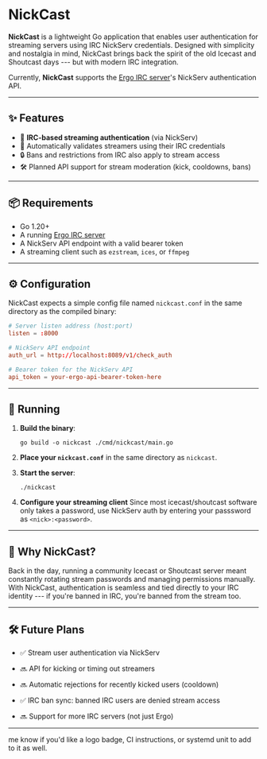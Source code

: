 # NickCast

**NickCast** is a lightweight Go application that enables user authentication for streaming servers using IRC NickServ credentials. Designed with simplicity and nostalgia in mind, NickCast brings back the spirit of the old Icecast and Shoutcast days --- but with modern IRC integration.

Currently, **NickCast** supports the [Ergo IRC server](https://ergo.chat)'s NickServ authentication API.

---

## ✨ Features

- 🔐 **IRC-based streaming authentication** (via NickServ)
- 🔄 Automatically validates streamers using their IRC credentials
- 🔒 Bans and restrictions from IRC also apply to stream access
- 🛠️ Planned API support for stream moderation (kick, cooldowns, bans)

---

## 📦 Requirements

- Go 1.20+
- A running [Ergo IRC server](https://ergo.chat)
- A NickServ API endpoint with a valid bearer token
- A streaming client such as `ezstream`, `ices`, or `ffmpeg`

---

## ⚙️ Configuration

NickCast expects a simple config file named `nickcast.conf` in the same directory as the compiled binary:

```conf
# Server listen address (host:port)
listen = :8000

# NickServ API endpoint
auth_url = http://localhost:8089/v1/check_auth

# Bearer token for the NickServ API
api_token = your-ergo-api-bearer-token-here

```

* * * * *

🚀 Running
----------

1.  **Build the binary**:

    ```
    go build -o nickcast ./cmd/nickcast/main.go

    ```

2.  **Place your `nickcast.conf`** in the same directory as `nickcast`.

3.  **Start the server**:

    ```
    ./nickcast

    ```

4.  **Configure your streaming client**
    Since most icecast/shoutcast software only takes a password, use NickServ auth by entering your passsword as `<nick>:<password>`.

* * * * *

🎯 Why NickCast?
----------------

Back in the day, running a community Icecast or Shoutcast server meant constantly rotating stream passwords and managing permissions manually. With NickCast, authentication is seamless and tied directly to your IRC identity --- if you're banned in IRC, you're banned from the stream too.

* * * * *

🛠️ Future Plans
----------------

-   ✅ Stream user authentication via NickServ

-   🔜 API for kicking or timing out streamers

-   🔜 Automatic rejections for recently kicked users (cooldown)

-   ✅ IRC ban sync: banned IRC users are denied stream access

-   🔜 Support for more IRC servers (not just Ergo)

* * * * *

 me know if you'd like a logo badge, CI instructions, or systemd unit to add to it as well.

```
